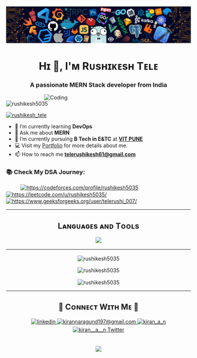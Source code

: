 ![MasterHead](https://github.com/rushikesh5035/rushikesh5035/blob/main/Profile%20Cover.png?raw=true)


<h1 align="center">Hɪ 👋, I'ᴍ Rᴜsʜɪᴋᴇsʜ Tᴇʟᴇ</h1>
<h3 align="center">A passionate MERN Stack developer from India</h3>
<img align="right" alt="Coding" width="400" src="https://i.giphy.com/media/v1.Y2lkPTc5MGI3NjExMWxhanlqbmt3c3gwamp6d2E5azM3aXk1OThpNTd6czFuNjIyeTYyNyZlcD12MV9pbnRlcm5hbF9naWZfYnlfaWQmY3Q9Zw/SWoSkN6DxTszqIKEqv/giphy.gif">

<p align="left"> <img src="https://komarev.com/ghpvc/?username=rushikesh5035&label=Profile%20views&color=0e75b6&style=flat" alt="rushikesh5035" /> </p>

<p align="left"> <a href="https://twitter.com/rushikesh_tele" target="blank"><img src="https://img.shields.io/twitter/follow/rushikesh_tele?logo=twitter&style=for-the-badge" alt="rushikesh_tele" /></a> </p>

- 🌱 I’m currently learning **DevOps**
- 💬 Ask me about **MERN**
- 🔭 I’m currently pursuing **B Tech in E&TC** at **[VIT PUNE](https://www.vit.edu/)**
- 💻 Visit my [Portfolio]() for more details about me.
- 📫 How to reach me **telerushikesh61@gmail.com**

<h3 align="left">📚 Check My DSA Journey:</h3>
<p align="left"> &nbsp;&nbsp;&nbsp;&nbsp;&nbsp;&nbsp;&nbsp;&nbsp;&nbsp;
<a href="https://codeforces.com/profile/https://codeforces.com/profile/rushikesh5035" target="blank"><img align="center" src="https://raw.githubusercontent.com/rahuldkjain/github-profile-readme-generator/master/src/images/icons/Social/codeforces.svg" alt="https://codeforces.com/profile/rushikesh5035" height="30" width="40" /></a>
<a href="https://www.leetcode.com/https://leetcode.com/u/rushikesh5035/" target="blank"><img align="center" src="https://raw.githubusercontent.com/rahuldkjain/github-profile-readme-generator/master/src/images/icons/Social/leet-code.svg" alt="https://leetcode.com/u/rushikesh5035/" height="30" width="40" /></a>
<a href="https://auth.geeksforgeeks.org/user/https://www.geeksforgeeks.org/user/telerushi_007/" target="blank"><img align="center" src="https://raw.githubusercontent.com/rahuldkjain/github-profile-readme-generator/master/src/images/icons/Social/geeks-for-geeks.svg" alt="https://www.geeksforgeeks.org/user/telerushi_007/" height="30" width="40" /></a>
</p>

---
<!--Languages and Tools Section-->       
<h2 align="center">Lᴀɴɢᴜᴀɢᴇs ᴀɴᴅ Tᴏᴏʟs</h2> 
<p align="center">
<img width="700px"  src="https://skillicons.dev/icons?i=java,py,html,css,bootstrap,tailwind,js,ts,react,redux,nextjs,nodejs,express,nginx,graphql,mongodb,mysql,postgres,redis,firebase,github,git,docker,aws,figma,postman,vscode"  />
</p>
  
<!--<h3 align="left">Languages and Tools:</h3> -->
<!-- <p align="center"> 
  <a href="https://developer.mozilla.org/en-US/docs/Web/JavaScript" target="_blank" rel="noreferrer"> <img src="https://raw.githubusercontent.com/devicons/devicon/master/icons/javascript/javascript-original.svg" alt="javascript" width="40" height="40"/> </a> 
  <a href="https://www.typescriptlang.org/" target="_blank" rel="noreferrer"> <img src="https://raw.githubusercontent.com/devicons/devicon/master/icons/typescript/typescript-original.svg" alt="typescript" width="40" height="40"/> </a>
  <a href="https://reactjs.org/" target="_blank" rel="noreferrer"> <img src="https://raw.githubusercontent.com/devicons/devicon/master/icons/react/react-original-wordmark.svg" alt="react" width="40" height="40"/> </a> 
  <a href="https://www.java.com" target="_blank" rel="noreferrer"> <img src="https://raw.githubusercontent.com/devicons/devicon/master/icons/java/java-original.svg" alt="java" width="40" height="40"/> </a> 
  <a href="https://www.python.org" target="_blank" rel="noreferrer"> <img src="https://raw.githubusercontent.com/devicons/devicon/master/icons/python/python-original.svg" alt="python" width="40" height="40"/> </a> 
  <a href="https://www.w3.org/html/" target="_blank" rel="noreferrer"> <img src="https://raw.githubusercontent.com/devicons/devicon/master/icons/html5/html5-original-wordmark.svg" alt="html5" width="40" height="40"/> </a> 
  <a href="https://www.w3schools.com/css/" target="_blank" rel="noreferrer"> <img src="https://raw.githubusercontent.com/devicons/devicon/master/icons/css3/css3-original-wordmark.svg" alt="css3" width="40" height="40"/> </a> 
  <a href="https://tailwindcss.com/" target="_blank" rel="noreferrer"> <img src="https://www.vectorlogo.zone/logos/tailwindcss/tailwindcss-icon.svg" alt="tailwind" width="40" height="40"/> </a> 
  <a href="https://redux.js.org" target="_blank" rel="noreferrer"> <img src="https://raw.githubusercontent.com/devicons/devicon/master/icons/redux/redux-original.svg" alt="redux" width="40" height="40"/> </a> 
  <a href="https://nodejs.org" target="_blank" rel="noreferrer"> <img src="https://raw.githubusercontent.com/devicons/devicon/master/icons/nodejs/nodejs-original-wordmark.svg" alt="nodejs" width="40" height="40"/> </a> 
  <a href="https://expressjs.com" target="_blank" rel="noreferrer"> <img src="https://raw.githubusercontent.com/devicons/devicon/master/icons/express/express-original-wordmark.svg" alt="express" width="40" height="40"/> </a> 
  <a href="https://www.nginx.com" target="_blank" rel="noreferrer"> <img src="https://raw.githubusercontent.com/devicons/devicon/master/icons/nginx/nginx-original.svg" alt="nginx" width="40" height="40"/> </a> 
  <a href="https://graphql.org" target="_blank" rel="noreferrer"> <img src="https://www.vectorlogo.zone/logos/graphql/graphql-icon.svg" alt="graphql" width="40" height="40"/> </a>
  <a href="https://www.mongodb.com/" target="_blank" rel="noreferrer"> <img src="https://raw.githubusercontent.com/devicons/devicon/master/icons/mongodb/mongodb-original-wordmark.svg" alt="mongodb" width="40" height="40"/> </a>
  <a href="https://www.mysql.com/" target="_blank" rel="noreferrer"> <img src="https://raw.githubusercontent.com/devicons/devicon/master/icons/mysql/mysql-original-wordmark.svg" alt="mysql" width="40" height="40"/> </a> 
  <a href="https://www.postgresql.org" target="_blank" rel="noreferrer"> <img src="https://raw.githubusercontent.com/devicons/devicon/master/icons/postgresql/postgresql-original-wordmark.svg" alt="postgresql" width="40" height="40"/> </a> 
  <a href="https://firebase.google.com/" target="_blank" rel="noreferrer"> <img src="https://www.vectorlogo.zone/logos/firebase/firebase-icon.svg" alt="firebase" width="40" height="40"/> </a> 
  <a href="https://git-scm.com/" target="_blank" rel="noreferrer"> <img src="https://www.vectorlogo.zone/logos/git-scm/git-scm-icon.svg" alt="git" width="40" height="40"/> </a> 
  <a href="https://aws.amazon.com" target="_blank" rel="noreferrer"> <img src="https://raw.githubusercontent.com/devicons/devicon/master/icons/amazonwebservices/amazonwebservices-original-wordmark.svg" alt="aws" width="50" height="50" style="margin-right: 20;"/> </a> 
  <a href="https://www.docker.com/" target="_blank" rel="noreferrer"> <img src="https://raw.githubusercontent.com/devicons/devicon/master/icons/docker/docker-original-wordmark.svg" alt="docker" width="40" height="40"/> </a>   
  <a href="https://postman.com" target="_blank" rel="noreferrer"> <img src="https://www.vectorlogo.zone/logos/getpostman/getpostman-icon.svg" alt="postman" width="40" height="40"/> </a> 
  <a href="https://getbootstrap.com" target="_blank" rel="noreferrer"> <img src="https://raw.githubusercontent.com/devicons/devicon/master/icons/bootstrap/bootstrap-plain-wordmark.svg" alt="bootstrap" width="40" height="40" style="margin-right: 20;"/> </a> 
  <a href="https://www.figma.com/" target="_blank" rel="noreferrer"> <img src="https://www.vectorlogo.zone/logos/figma/figma-icon.svg" alt="figma" width="40" height="40"/> </a> 
  <a href="https://www.linux.org/" target="_blank" rel="noreferrer"> <img src="https://raw.githubusercontent.com/devicons/devicon/master/icons/linux/linux-original.svg" alt="linux" width="40" height="40"/> </a> 
</p> -->


<!--Start Intro-->               
<!-- <h2 align="center">Pʀᴏᴊᴇᴄᴛs</h2> 
<p align="center">

</p>
<br /> -->  

---
<div align="center">
  <p><img align="center" src="https://github-readme-stats.vercel.app/api/top-langs?username=rushikesh5035&show_icons=true&locale=en&layout=compact" alt="rushikesh5035" /></p>
  <p><img align="center" src="https://github-readme-stats.vercel.app/api?username=rushikesh5035&show_icons=true&locale=en" alt="rushikesh5035" /></p>
  <p><img align="center" src="https://github-readme-streak-stats.herokuapp.com/?user=rushikesh5035&" alt="rushikesh5035" /></p>
</div>


---
<!--Contact Section--> 
<h2 align="center">🤝 Cᴏɴɴᴇᴄᴛ Wɪᴛʜ Mᴇ 🤝 </h2>
<div align="center">
 <a href="https://www.linkedin.com/in/rushikesh-tele-6281b3208/" target="_blank">
<img src=https://img.shields.io/badge/linkedin-%231E77B5.svg?&style=for-the-badge&logo=linkedin&logoColor=white alt=linkedin style="margin-bottom: 5px;" />
</a>
  
<a href="mailto:telerushikesh61@gmail.com" target="_blank">
<img src="https://img.shields.io/badge/Gmail-D14836?style=for-the-badge&logo=gmail&logoColor=white" alt=kirannaragund197@gmail.com mail style="margin-bottom: 5px;" />
</a>

<a href="https://www.instagram.com/its_rishiii007/#" target="_blank">
<img src=https://img.shields.io/badge/Instagram-E4405F?style=for-the-badge&logo=instagram&logoColor=white alt=kiran_a_n Instagram style="margin-bottom: 5px;" />
</a>

<a href="https://x.com/rushikesh_tele" target="_blank">
<img src="https://img.shields.io/badge/Twitter-1DA1F2?style=for-the-badge&logo=twitter&logoColor=white" alt="kiran__a__n Twitter" style="margin-bottom: 5px;" />
</a>
</div>
<br/>

<!--Buy me a coffee-->
<div align="center">
</div>

<!--Footer--> 
<p align="center">
  <img src="https://capsule-render.vercel.app/api?type=waving&color=gradient&height=65&section=footer"/>
</p>

